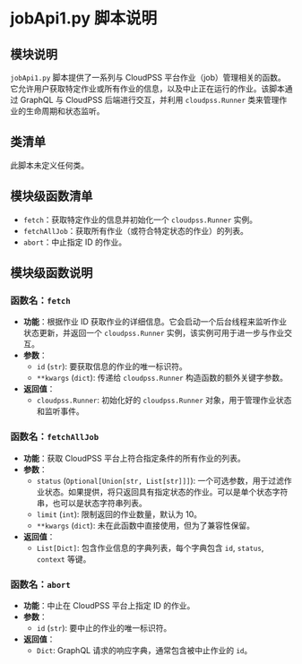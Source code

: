 # jobApi1.py 脚本说明

## 模块说明
`jobApi1.py` 脚本提供了一系列与 CloudPSS 平台作业（job）管理相关的函数。它允许用户获取特定作业或所有作业的信息，以及中止正在运行的作业。该脚本通过 GraphQL 与 CloudPSS 后端进行交互，并利用 `cloudpss.Runner` 类来管理作业的生命周期和状态监听。

## 类清单
此脚本未定义任何类。

## 模块级函数清单
- `fetch`：获取特定作业的信息并初始化一个 `cloudpss.Runner` 实例。
- `fetchAllJob`：获取所有作业（或符合特定状态的作业）的列表。
- `abort`：中止指定 ID 的作业。

## 模块级函数说明

### 函数名：`fetch`
- **功能**：根据作业 ID 获取作业的详细信息。它会启动一个后台线程来监听作业状态更新，并返回一个 `cloudpss.Runner` 实例，该实例可用于进一步与作业交互。
- **参数**：
  - `id` (`str`): 要获取信息的作业的唯一标识符。
  - `**kwargs` (`dict`): 传递给 `cloudpss.Runner` 构造函数的额外关键字参数。
- **返回值**：
  - `cloudpss.Runner`: 初始化好的 `cloudpss.Runner` 对象，用于管理作业状态和监听事件。

### 函数名：`fetchAllJob`
- **功能**：获取 CloudPSS 平台上符合指定条件的所有作业的列表。
- **参数**：
  - `status` (`Optional[Union[str, List[str]]]`): 一个可选参数，用于过滤作业状态。如果提供，将只返回具有指定状态的作业。可以是单个状态字符串，也可以是状态字符串列表。
  - `limit` (`int`): 限制返回的作业数量，默认为 10。
  - `**kwargs` (`dict`): 未在此函数中直接使用，但为了兼容性保留。
- **返回值**：
  - `List[Dict]`: 包含作业信息的字典列表，每个字典包含 `id`, `status`, `context` 等键。

### 函数名：`abort`
- **功能**：中止在 CloudPSS 平台上指定 ID 的作业。
- **参数**：
  - `id` (`str`): 要中止的作业的唯一标识符。
- **返回值**：
  - `Dict`: GraphQL 请求的响应字典，通常包含被中止作业的 `id`。